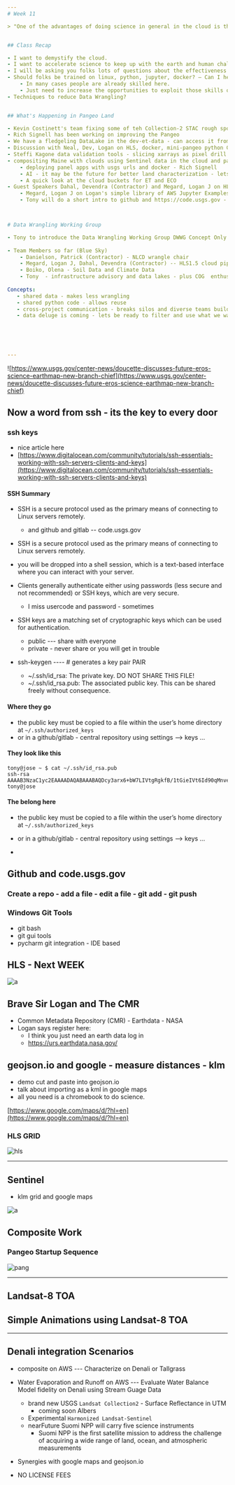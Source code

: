 ```yaml
---
# Week 11

> "One of the advantages of doing science in general in the cloud is the potential to facilitate interagency collaboration in terms of people and data sets. That is a fundamental objective of new analysis environments coming on the scene, such as `PANGEO` and Open Data Cube. And because these are open source, they can operate on any cloud or on-prem platform. In late 2019, we (NLI, EROS, and CHS folks) began discussing these kinds of joint development opportunities with NASA and NOAA, which are continuing. That’s a pretty exciting prospect for EROS.” -- Pete Doucette 


## Class Recap

- I want to demystify the cloud.
- I want to accelerate science to keep up with the earth and human challenges we face
- I will be asking you folks lots of questions about the effectiveness of Jupyter and how to work with such a diverse group of folks.
- Should folks be trained on linux, python, jupyter, docker? – Can I help with that training?
    - In many cases people are already skilled here. 
    - Just need to increase the opportunities to exploit those skills on behalf of science
- Techniques to reduce Data Wrangling?


## What's Happening in Pangeo Land

- Kevin Costinett's team fixing some of teh Collection-2 STAC rough spots
- Rich Signell has been working on improving the Pangeo
- We have a fledgeling DataLake in the dev-et-data - can access it from pangeo.cr.usgs.gov
- Discussion with Neal, Dev, Logan on HLS, docker, mini-pangeo python GDAL upgrade
- Steffi Kagone data validation tools - slicing xarrays as pixel drill time series
- compositing Maine with clouds using Sentinel data in the cloud and pangeo.chs.usgs.gov
    - deploying panel apps with usgs urls and docker - Rich Signell
    - AI - it may be the future for better land characterization - lets use the cloud for that as well
    - A quick look at the cloud buckets for ET and ECO
- Guest Speakers Dahal, Devendra (Contractor) and Megard, Logan J on HLS
    - Megard, Logan J on Logan's simple library of AWS Jupyter Examples - or how to really write tutorials.
    - Tony will do a short intro to github and https://code.usgs.gov - and how to use SSH KEYS!



# Data Wrangling Working Group

- Tony to introduce the Data Wrangling Working Group DWWG Concept Only
        
- Team Members so far (Blue Sky)
    - Danielson, Patrick (Contractor) - NLCD wrangle chair
    - Megard, Logan J, Dahal, Devendra (Contractor) -- HLS1.5 cloud pipelines
    - Boiko, Olena - Soil Data and Climate Data
    - Tony  - infrastructure advisory and data lakes - plus COG  enthusiast - network tools/tecniques
    
Concepts:
   - shared data - makes less wrangling
   - shared python code - allows reuse
   - cross-project communication - breaks silos and diverse teams build better solutions
   - data deluge is coming - lets be ready to filter and use what we want
        
        
    
    
        
---
```

![https://www.usgs.gov/center-news/doucette-discusses-future-eros-science-earthmap-new-branch-chief](https://www.usgs.gov/center-news/doucette-discusses-future-eros-science-earthmap-new-branch-chief)

## Now a word from ssh - its the key to every door

### ssh keys

- nice article here
- [https://www.digitalocean.com/community/tutorials/ssh-essentials-working-with-ssh-servers-clients-and-keys](https://www.digitalocean.com/community/tutorials/ssh-essentials-working-with-ssh-servers-clients-and-keys)


#### SSH Summary

- SSH is a secure protocol used as the primary means of connecting to Linux servers remotely.
    - and github and gitlab -- code.usgs.gov
- SSH is a secure protocol used as the primary means of connecting to Linux servers remotely.
- you will be dropped into a shell session, which is a text-based interface where you can interact with your server.
- Clients generally authenticate either using passwords (less secure and not recommended) or SSH keys, which are very secure.
    - I miss usercode and password - sometimes
- SSH keys are a matching set of cryptographic keys which can be used for authentication.
    - public --- share with everyone
    - private - never share or you will get in trouble


- ssh-keygen ---- # generates a key pair PAIR
    - ~/.ssh/id_rsa: The private key. DO NOT SHARE THIS FILE!
    - ~/.ssh/id_rsa.pub: The associated public key. This can be shared freely without consequence.

#### Where they go
- the public key must be copied to a file within the user’s home directory at `~/.ssh/authorized_keys`
- or in a github/gitlab - central repository  using settings --> keys ... 
#### They look like this

```
tony@jose ~ $ cat ~/.ssh/id_rsa.pub
ssh-rsa AAAAB3NzaC1yc2EAAAADAQABAAABAQDcy3arx6+bW7LIVtgRgkfB/1tGieIVt6Id90qMnve2kRBBK3qlzEFgtwIsl8Io8Rr9Ip3e0apJQwSw3rTXkLd11J6xDLjkRBKWU2jsaYOn8iSfbaHT5JHMEAfTEZ49AELjdMNSBTb0TYw/cmKE9bLNMchmYNvfPnCidv/TakOY+DB1ZdSfDgI+NKoPZQ+Y9sK4Hl8xIEevwR2C0oP7S4+ekU9Fd3tx34R66vDyeCQeJItFp9Q1a7mW+wmulafAdr/Y3vxcEe4ArCPsDRgs8ElT0mrYD7csXZGNjqBxmSe/rNvknD/byE7SgMWvodWOpWRdN8/0eHzSsPJ1zvfnAW49 tony@jose
```

#### The belong here
- the public key must be copied to a file within the user’s home directory at `~/.ssh/authorized_keys`
- or in a github/gitlab - central repository  using settings --> keys ... 

- 


## Github and code.usgs.gov

### Create a repo - add a file - edit a file - git add - git push

### Windows Git Tools
- git bash
- git gui tools
- pycharm git integration - IDE based

## HLS - Next WEEK
![a](https://cdn.earthdata.nasa.gov/conduit/upload/14905/CMR_Overview.png)
## Brave Sir Logan and The CMR 
- Common Metadata Repository (CMR) - Earthdata - NASA
- Logan says register here:
    - I think you just need an earth data log in 
    - https://urs.earthdata.nasa.gov/


## geojson.io and google - measure distances - klm 

- demo cut and paste into geojson.io
- talk about importing as a kml in google maps
- all you need is a chromebook to do science.


[https://www.google.com/maps/d/?hl=en](https://www.google.com/maps/d/?hl=en)


### HLS GRID

![hls](./Assets/hls-grid-conus.PNG)


---
## Sentinel
- klm grid and google maps

![a](https://dragon3.esa.int/documents/247904/266366/Sentinel-2-MSI_Product_Types_Figure_1_v3/262f604c-de1e-4cf7-b4f6-abdd7f0dc5fd?t=1523262257162)

## Composite Work

### Pangeo Startup Sequence

![pang](./Assets/pangeo-k8s-startup-event-log.PNG)


---
## Landsat-8 TOA
## Simple Animations using Landsat-8 TOA


---
## Denali integration Scenarios

- composite on AWS --- Characterize on Denali or Tallgrass
- Water Evaporation and Runoff on AWS --- Evaluate Water Balance Model fidelity on Denali using Stream Guage Data

    - brand new USGS `Landsat Collection2` - Surface Reflectance in UTM
        - coming soon Albers
    - Experimental `Harmonized Landsat-Sentinel`
    - nearFuture Suomi NPP will carry five science instruments 
        - Suomi NPP is the first satellite mission to address the challenge of acquiring a wide range of land, ocean, and atmospheric measurements 
- Synergies with google maps and geojson.io
- NO LICENSE FEES
